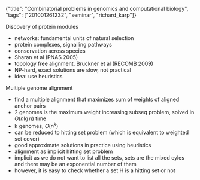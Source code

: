 {"title": "Combinatorial problems in genomics and computational biology", "tags": ["201001261232", "seminar", "richard_karp"]}

Discovery of protein modules
* networks: fundamental units of natural selection
* protein complexes, signalling pathways
* conservation across species
* Sharan et al (PNAS 2005)
* topology free alignment, Bruckner et al (RECOMB 2009)
* NP-hard, exact solutions are slow, not practical
* idea: use heuristics

Multiple genome alignment
* find a multiple alignment that maximizes sum of weights of aligned anchor pairs
* 2 genomes is the maximum weight increasing subseq problem, solved in $O(n\lg n)$ time
* k genomes, $O(n^k)$
* can be reduced to hitting set problem (which is equivalent to weighted set cover)
* good approximate solutions in practice using heuristics
* alignment as implicit hitting set problem
* implicit as we do not want to list all the sets, sets are the mixed cyles and there may be an exponential number of them
* however, it is easy to check whether a set H is a hitting set or not
